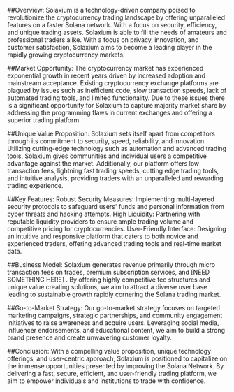 

##Overview:
Solaxium is a technology-driven company poised to revolutionize the cryptocurrency trading landscape by offering unparalleled features on a faster Solana network. With a focus on security, efficiency, and unique trading assets.  Solaxium is able to fill the needs of amateurs and professional traders alike. With a focus on privacy, innovation, and customer satisfaction, Solaxium aims to become a leading player in the rapidly growing cryptocurrency markets.

##Market Opportunity:
The cryptocurrency market has experienced exponential growth in recent years driven by increased adoption and mainstream acceptance. Existing cryptocurrency exchange platforms are plagued by issues such as inefficient code, slow transaction speeds, lack of automated trading tools, and limited functionality. Due to these issues there is a significant opportunity for Solaxium to capture majority  market share by addressing the programming flaws in current exchanges and offering a superior trading platform.

##Unique Value Proposition:
Solaxium sets itself apart from competitors through its commitment to security, speed, reliability, and innovation. Utilizing cutting-edge technology such as automation and advanced trading tools, Solaxium gives communities and individual users a competitive advantage against the market. Additionally, our platform offers low transaction fees, lightning fast trading speeds, cutting edge trading tools, and intuitive analysis, providing traders with an unparalleled and rewarding trading experience.

##Key Features:
Robust Security Measures: Implementing multi-layered security protocols to safeguard users' funds and personal information from cyber threats and hacking attempts.
High Liquidity: Partnering with reputable liquidity providers to ensure ample trading volume and competitive pricing for cryptocurrencies.
User-Friendly Interface: Designing an intuitive and responsive platform that caters to both novice and experienced traders, offering advanced trading tools and real-time market data.

##Business Model:
Solaxium generates revenue primarily through micro transaction fees on trades, premium subscription services, and [NEED SOMETHING HERE] . By offering highly competitive fee structures and unique value creating solutions, we aim to attract a diverse user base leading to sustainable growth rapidly cornering the Solana trading market.

##Go-to-Market Strategy:
Our go-to-market strategy focuses on targeted marketing campaigns, strategic partnerships, and community engagement initiatives to raise awareness and acquire users. Leveraging social media, influencer endorsements, and educational content, we aim to build a strong brand presence and create unwavering customer loyalty.

##Conclusion:
With a compelling value proposition, unique technology offerings, and user-centric approach, Solaxium is positioned to capitalize on the immense opportunities presented by improving the Solana Network. By delivering a fast, secure, efficient, and user-friendly trading platform, we aim to empower individuals and institutions to trade with confidence.
